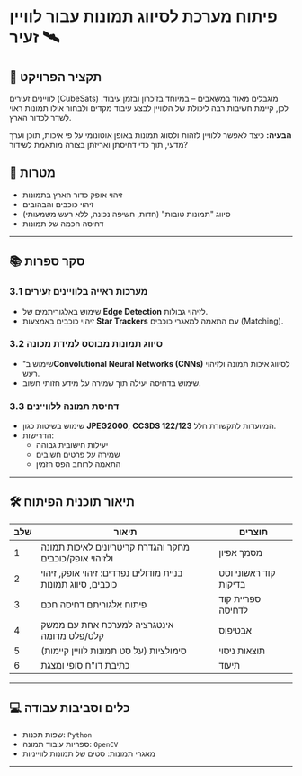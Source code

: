 # פיתוח מערכת לסיווג תמונות עבור לוויין זעיר 🛰️

## 🧠 תקציר הפרויקט
לוויינים זעירים (CubeSats) מוגבלים מאוד במשאבים – במיוחד בזיכרון ובזמן עיבוד. לכן, קיימת חשיבות רבה ליכולת של הלוויין לבצע עיבוד מקדים ולבחור אילו תמונות ראוי לשדר לכדור הארץ.

**הבעיה:** כיצד לאפשר ללוויין לזהות ולסווג תמונות באופן אוטונומי על פי איכות, תוכן וערך מדעי, תוך כדי דחיסתן ואריזתן בצורה מותאמת לשידור?

## 🎯 מטרות
- זיהוי אופק כדור הארץ בתמונות  
- זיהוי כוכבים והבהובים  
- סיווג "תמונות טובות" (חדות, חשיפה נכונה, ללא רעש משמעותי)  
- דחיסה חכמה של תמונות  

---

## 📚 סקר ספרות

### 3.1 מערכות ראייה בלוויינים זעירים
- שימוש באלגוריתמים של **Edge Detection** לזיהוי גבולות.  
- זיהוי כוכבים באמצעות **Star Trackers** עם התאמה למאגרי כוכבים (Matching).

### 3.2 סיווג תמונות מבוסס למידת מכונה
- שימוש ב־**Convolutional Neural Networks (CNNs)** לסיווג איכות תמונה ולזיהוי רעש.  
- שימוש בדחיסה יעילה תוך שמירה על מידע חזותי חשוב.

### 3.3 דחיסת תמונה ללוויינים
- שימוש בשיטות כגון **JPEG2000**, **CCSDS 122/123** המיועדות לתקשורת חלל.  
- הדרישות:  
  - יעילות חישובית גבוהה  
  - שמירה על פרטים חשובים  
  - התאמה לרוחב הפס הזמין  

---

## 🛠️ תיאור תוכנית הפיתוח

| שלב | תיאור                                                        | תוצרים                  |
|------|---------------------------------------------------------------|--------------------------|
| 1    | מחקר והגדרת קריטריונים לאיכות תמונה ולזיהוי אופק/כוכבים     | מסמך אפיון              |
| 2    | בניית מודולים נפרדים: זיהוי אופק, זיהוי כוכבים, סיווג תמונות | קוד ראשוני וסט בדיקות   |
| 3    | פיתוח אלגוריתם דחיסה חכם                                     | ספריית קוד לדחיסה       |
| 4    | אינטגרציה למערכת אחת עם ממשק קלט/פלט מדומה                  | אבטיפוס                  |
| 5    | סימולציות (על סט תמונות לוויין קיימות)                      | תוצאות ניסוי             |
| 6    | כתיבת דו"ח סופי ומצגת                                         | תיעוד                    |

---

## 💻 כלים וסביבות עבודה
- שפות תכנות: `Python`
- ספריות עיבוד תמונה: `OpenCV`
- מאגרי תמונות: סטים של תמונות לווייניות

---

